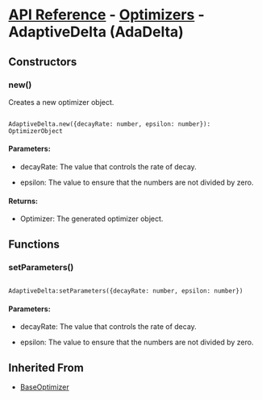 # [API Reference](../../API.md) - [Optimizers](../Optimizers.md) - AdaptiveDelta (AdaDelta)

## Constructors

### new()

Creates a new optimizer object.

```

AdaptiveDelta.new({decayRate: number, epsilon: number}): OptimizerObject

```

#### Parameters:

* decayRate: The value that controls the rate of decay.

* epsilon: The value to ensure that the numbers are not divided by zero.

#### Returns:

* Optimizer: The generated optimizer object.

## Functions

### setParameters()

```

AdaptiveDelta:setParameters({decayRate: number, epsilon: number})

```

#### Parameters:

* decayRate: The value that controls the rate of decay.

* epsilon: The value to ensure that the numbers are not divided by zero.

## Inherited From

* [BaseOptimizer](BaseOptimizer.md)
